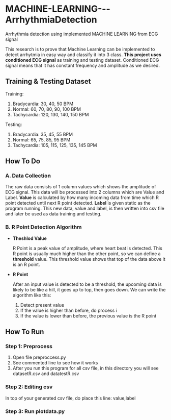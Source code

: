 # MACHINE-LEARNING---ArrhythmiaDetection

Arrhythmia detection using implemented MACHINE LEARNING from ECG signal

This research is to prove that Machine Learning can be implemented to detect arrhytmia in easy way and classify it into 3 class. **This project uses conditioned ECG signal** as training and testing dataset. Conditioned ECG signal means that it has constant frequency and amplitude as we desired.



## Training & Testing Dataset

Training:

1. Bradycardia: 30, 40, 50 BPM
2. Normal: 60, 70, 80, 90, 100 BPM
3. Tachycardia: 120, 130, 140, 150 BPM

Testing:

1. Bradycardia: 35, 45, 55 BPM
2. Normal: 65, 75, 85, 95 BPM
3. Tachycardia: 105, 115, 125, 135, 145 BPM

## How To Do

### A. Data Collection

The raw data consists of 1 column values which shows the amplitude of ECG signal. This data will be processed into 2 columns which are Value and Label. **Value** is calculated by how many incoming data from time which R point detected until next R point detected. **Label** is given static as the program running. This new data, value and label, is then written into csv file and later be used as data training and testing.

### B. R Point Detection Algorithm

- **Theshlod Value**

  R Point is a peak value of amplitude, where heart beat is detected. This R point is usually much higher than the other point, so we can define a **threshold** value. This threshold value shows that top of the data above it is an R point.

- **R Point** 

  After an input value is detected to be a threshold, the upcoming data is likely to be like a hill, it goes up to top, then goes down. We can write the algorithm like this:

  1. Detect present value
  2. If the value is higher than before, do process i
  3. If the value is lower than before, the previous value is the R point


## How To Run

### Step 1: Preprocess
1. Open file preproccess.py
2. See commented line to see how it works
3. After you run this program for all csv file, in this directory you will see datasetR.csv and datatestR.csv

### Step 2: Editing csv
In top of your generated csv file, do place this line:
value,label

### Step 3: Run plotdata.py
